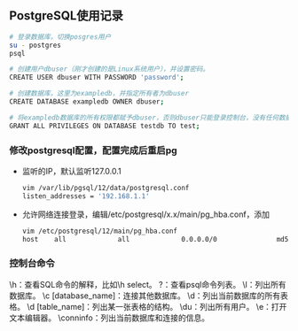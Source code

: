 ## PostgreSQL使用记录

```bash
# 登录数据库，切换posgres用户
su - postgres
psql

# 创建用户dbuser（刚才创建的是Linux系统用户），并设置密码。
CREATE USER dbuser WITH PASSWORD 'password';

# 创建数据库，这里为exampledb，并指定所有者为dbuser
CREATE DATABASE exampledb OWNER dbuser;

# 将exampledb数据库的所有权限都赋予dbuser，否则dbuser只能登录控制台，没有任何数据库操作权限。
GRANT ALL PRIVILEGES ON DATABASE testdb TO test;
```
### 修改postgresql配置，配置完成后重启pg
- 监听的IP，默认监听127.0.0.1
  ```bash
  vim /var/lib/pgsql/12/data/postgresql.conf
  listen_addresses = '192.168.1.1'
  ```
- 允许网络连接登录，编辑/etc/postgresql/x.x/main/pg_hba.conf，添加
  ```bash
  vim /etc/postgresql/12/main/pg_hba.conf
  host    all             all             0.0.0.0/0               md5
  ```
### 控制台命令
\h：查看SQL命令的解释，比如\h select。
\?：查看psql命令列表。
\l：列出所有数据库。
\c [database_name]：连接其他数据库。
\d：列出当前数据库的所有表格。
\d [table_name]：列出某一张表格的结构。
\du：列出所有用户。
\e：打开文本编辑器。
\conninfo：列出当前数据库和连接的信息。